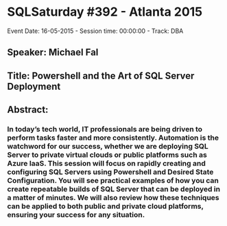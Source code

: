 # SQLSaturday #392 - Atlanta 2015
Event Date: 16-05-2015 - Session time: 00:00:00 - Track: DBA
## Speaker: Michael Fal
## Title: Powershell and the Art of SQL Server Deployment
## Abstract:
### In today’s tech world, IT professionals are being driven to perform tasks faster and more consistently. Automation is the watchword for our success, whether we are deploying SQL Server to private virtual clouds or public platforms such as Azure IaaS.  This session will focus on rapidly creating and configuring SQL Servers using Powershell and Desired State Configuration.  You will see practical examples of how you can create repeatable builds of SQL Server that can be deployed in a matter of minutes. We will also review how these techniques can be applied to both public and private cloud platforms, ensuring your success for any situation.
